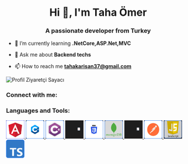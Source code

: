 <h1 align="center">Hi 👋, I'm Taha Ömer</h1>
<h3 align="center">A passionate developer from Turkey</h3>

- 🌱 I’m currently learning **.NetCore,ASP.Net,MVC**

- 💬 Ask me about **Backend techs**

- 📫 How to reach me **tahakarisan37@gmail.com**

![Profil Ziyaretçi Sayacı](https://komarev.com/ghpvc/?username=tahakarisan&color=red)

<h3 align="left">Connect with me:</h3>
<p align="left">
</p>
<h3 align="left">Languages and Tools:</h3>
<p align="left">
  <a href="https://angular.io" target="_blank" rel="noreferrer">
    <img src="https://github.com/tahakarisan/tahakarisan/blob/main/Untitled.png" alt="Angular" width="50" height="50">
  </a>
  <a href="https://www.w3schools.com/cpp/" target="_blank" rel="noreferrer">
    <img src="https://github.com/tahakarisan/tahakarisan/blob/main/cpp.png" alt="C++" width="50" height="50">
  </a>
  <a href="https://www.w3schools.com/cs/" target="_blank" rel="noreferrer">
    <img src="https://github.com/tahakarisan/tahakarisan/blob/main/githubc%23.png" alt="C#" width="50" height="50">
  </a>
  <a href="https://www.w3.org/html/" target="_blank" rel="noreferrer">
    <img src="https://github.com/tahakarisan/tahakarisan/blob/main/html.png" alt="HTML5" width="50" height="50">
  </a>
  <a href="https://www.w3.org/css/" target="_blank" rel="noreferrer">
    <img src="https://github.com/tahakarisan/tahakarisan/blob/main/css.png" alt="CSS" width="50" height="50">
  </a>
  <a href="https://www.mongodb.com/" target="_blank" rel="noreferrer">
    <img src="https://github.com/tahakarisan/tahakarisan/blob/main/mongo.png" alt="MongoDB" width="50" height="50">
  </a>
  <a href="https://www.microsoft.com/en-us/sql-server" target="_blank" rel="noreferrer">
    <img src="https://github.com/tahakarisan/tahakarisan/blob/main/mssql.png" alt="MSSQL" width="50" height="50">
  </a>
  <a href="https://postman.com" target="_blank" rel="noreferrer">
    <img src="https://github.com/tahakarisan/tahakarisan/blob/main/Untitled (1).png" alt="Postman" width="50" height="50">
  </a>
  <a href="http://w3schools.com/js/" target="_blank" rel="noreferrer">
    <img src="https://github.com/tahakarisan/tahakarisan/blob/main/javascr.png" alt="JavaScript" width="50" height="50">
  </a>
  <a href="https://www.typescriptlang.org/" target="_blank" rel="noreferrer">
    <img src="https://github.com/tahakarisan/tahakarisan/blob/main/Typescript.svg 1.png" alt="TypeScript" width="50" height="50">
  </a>
</p>
